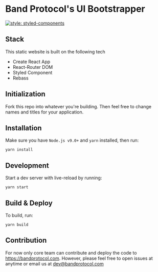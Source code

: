 # Band Protocol's UI Bootstrapper

[![style: styled-components](https://img.shields.io/badge/style-%F0%9F%92%85%20styled--components-orange.svg?colorB=daa357&colorA=db748e)](https://github.com/styled-components/styled-components)

## Stack

This static website is built on the following tech

- Create React App
- React-Router DOM
- Styled Component
- Rebass

## Initialization

Fork this repo into whatever you're building. Then feel free to change names and titles for your application.

## Installation

Make sure you have `Node.js v9.0+` and `yarn` installed, then run:

```
yarn install
```

## Development

Start a dev server with live-reload by running:

```
yarn start
```

## Build & Deploy

To build, run:

```
yarn build
```

## Contribution

For now only core team can contribute and deploy the code to https://bandprotocol.com. However, please feel free to open issues at anytime or email us at dev@bandprotocol.com
